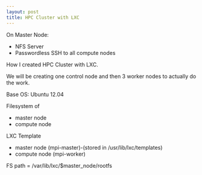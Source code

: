 ```yaml
---
layout: post
title: HPC Cluster with LXC
---
```


On Master Node: 
* NFS Server 
* Passwordless SSH to all compute nodes

How I created HPC Cluster with LXC.

We will be creating one control node and then 3 worker nodes to actually do the work.

Base OS: Ubuntu 12.04

Filesystem of 
* master node 
* compute node

LXC Template 
* master node (mpi-master)-(stored in /usr/lib/lxc/templates) 
* compute node (mpi-worker)

FS path = /var/lib/lxc/$master_node/rootfs
